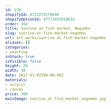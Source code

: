 ```yaml
---
id: 238
shopifyId: 8723274170698
shopifyOptionId: 47772455010634
order: 344
title: Sunrise at fish market, Negombo
slug: sunrise-at-fish-market-negombo
url: art-works/sunrise-at-fish-market-negombo
aliases: []
categories:
- painting
inStock: true
isVisible: false
height: 20
width: 30
date: 2017-01-01T00:00:00Z
materials:
- acrylic
- canvas
price: 300
mainImage: sunrise_at_fish_market_negombo.jpg
---
```

